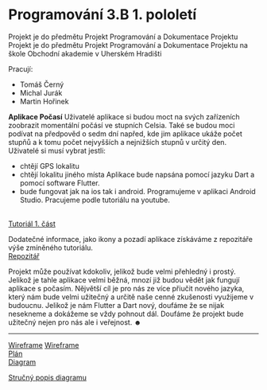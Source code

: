 # Programování 3.B 1. pololetí

 Projekt je do předmětu Projekt Programování a Dokumentace Projektu
 Projekt je do předmětu Projekt Programování a Dokumentace Projektu na škole Obchodní akademie v Uherském Hradišti

Pracují:
- Tomáš Černý
- Michal Jurák
- Martin Hořinek

<b>Aplikace Počasí</b>
Uživatelé aplikace si budou moct na svých zařízeních zoobrazit momentální počásí ve stupních Celsia. 
Také se budou moci podívat na předpověd o sedm dní napřed, kde jim aplikace ukáže počet stupňů a k tomu počet nejvyšších a nejnižších stupnů v určitý den. 
Uživatelé si musí vybrat jestli:
- chtějí GPS lokalitu
- chtějí lokalitu jiného místa
Aplikace bude napsána pomocí jazyku Dart a pomocí software Flutter.
- bude fungovat jak na ios tak i android.
Programujeme v aplikaci Android Studio.
Pracujeme podle tutoriálu na youtube.
<br>
<a href="https://www.youtube.com/watch?v=GwIJdJD4Bc4">Tutoriál 1. část</a>

Dodatečné informace, jako ikony a pozadí aplikace získáváme z repozitáře výše zmíněného tutoriálu. 
<br>
<a href="https://github.com/mercihohmann/flutter-weather-app"> Repozitář </a>
 
Projekt může používat kdokoliv, jelikož bude velmi přehledný i prostý. Jelikož je tahle aplikace velmi běžná, mnozí již budou vědět jak fungují aplikace s počasím. 
Nějvětší cíl je pro nás ze více přiučit nového jazyka, který nám bude velmi užitečný a určitě naše cenné zkušenosti využijeme v budoucnu.
Jelikož je nám Flutter a Dart nový, doufáme že se nijak nesekneme a dokážeme se vždy pohnout dál. 
Doufáme že projekt bude užitečný nejen pro nás ale i veřejnost.
☻
<hr>
<a href="https://github.com/Tombabomba/Projekt_PRJ_3B/tree/main/DOC/Wireframe">Wireframe</a>
<a href="https://github.com/Tombabomba/Projekt_PRJ_3B/tree/main/DOC/Wireframe/wireframe.md">Wireframe</a>
<br>
<a href="https://github.com/Tombabomba/Projekt_PRJ_3B/blob/main/DOC/plan/plan.md.md">Plán</a>
<br>
<a href="https://github.com/Tombabomba/Projekt_PRJ_3B/blob/main/DOC/Use%20Case%20diagram%201.PNG">Diagram</a>

<a href="https://github.com/Tombabomba/Projekt_PRJ_3B/blob/main/DOC/01-ui-desig.md">Stručný popis diagramu</a>
